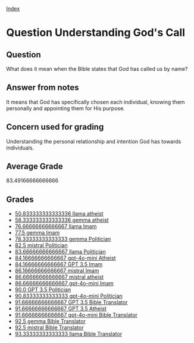 
[Index](../../index.md)
# Question Understanding God's Call
## Question
What does it mean when the Bible states that God has called us by name?

## Answer from notes
It means that God has specifically chosen each individual, knowing them personally and appointing them for His purpose.

## Concern used for grading
Understanding the personal relationship and intention God has towards individuals.

## Average Grade
83.49166666666666

## Grades
 * [50.833333333333336 llama atheist](../answers/llama_atheist/Understanding_God_s_Call.md)
 * [58.333333333333336 gemma atheist](../answers/gemma_atheist/Understanding_God_s_Call.md)
 * [76.66666666666667 llama Imam](../answers/llama_Imam/Understanding_God_s_Call.md)
 * [77.5 gemma Imam](../answers/gemma_Imam/Understanding_God_s_Call.md)
 * [78.33333333333333 gemma Politician](../answers/gemma_Politician/Understanding_God_s_Call.md)
 * [82.5 mistral Politician](../answers/mistral_Politician/Understanding_God_s_Call.md)
 * [83.66666666666667 llama Politician](../answers/llama_Politician/Understanding_God_s_Call.md)
 * [84.16666666666667 gpt-4o-mini Atheist](../answers/gpt-4o-mini_Atheist/Understanding_God_s_Call.md)
 * [84.16666666666667 GPT 3.5 Imam](../answers/GPT_3.5_Imam/Understanding_God_s_Call.md)
 * [86.16666666666667 mistral Imam](../answers/mistral_Imam/Understanding_God_s_Call.md)
 * [86.66666666666667 mistral atheist](../answers/mistral_atheist/Understanding_God_s_Call.md)
 * [86.66666666666667 gpt-4o-mini Imam](../answers/gpt-4o-mini_Imam/Understanding_God_s_Call.md)
 * [90.0 GPT 3.5 Politician](../answers/GPT_3.5_Politician/Understanding_God_s_Call.md)
 * [90.83333333333333 gpt-4o-mini Politician](../answers/gpt-4o-mini_Politician/Understanding_God_s_Call.md)
 * [91.66666666666667 GPT 3.5 Bible Translator](../answers/GPT_3.5_Bible_Translator/Understanding_God_s_Call.md)
 * [91.66666666666667 GPT 3.5 Atheist](../answers/GPT_3.5_Atheist/Understanding_God_s_Call.md)
 * [91.66666666666667 gpt-4o-mini Bible Translator](../answers/gpt-4o-mini_Bible_Translator/Understanding_God_s_Call.md)
 * [92.5 gemma Bible Translator](../answers/gemma_Bible_Translator/Understanding_God_s_Call.md)
 * [92.5 mistral Bible Translator](../answers/mistral_Bible_Translator/Understanding_God_s_Call.md)
 * [93.33333333333333 llama Bible Translator](../answers/llama_Bible_Translator/Understanding_God_s_Call.md)

